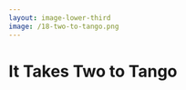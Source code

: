 ```yaml
---
layout: image-lower-third
image: /18-two-to-tango.png
---
```


# It Takes Two to Tango

<!--
**Speaker Notes:**

Here's the breakthrough insight from building context engineering tools: It takes two to tango.

We've been obsessing over AI capabilities - better models, smarter agents, more sophisticated prompting techniques. But we've missed the fundamental truth: if your context holds all the necessary information your agent needs at this moment, modern model inference is incredible.

The real question isn't "How do we make AI smarter?" It's "Are you able to provide clear guidance?"

Because here's what I learned building workflows: If you can't think clearly, your AI can't either.

This isn't about the AI being limited. It's about us as developers not establishing the clarity needed for effective collaboration. When we're overwhelmed, when our thinking is scattered, when we can't articulate what we need - that's when AI becomes a chaotic assistant instead of a capable partner.

The root cause of most AI collaboration failures isn't the technology. It's human overwhelm. We've lost the discipline of clear thinking in engineering, and without that foundation, no amount of AI sophistication will help.

Context engineering starts with us getting our minds clear first. Only then can we provide the context AI needs to be truly effective.
-->
